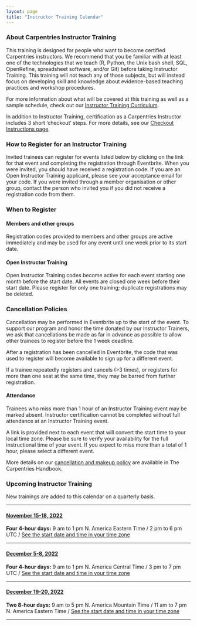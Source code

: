 ```yaml
---
layout: page
title: "Instructor Training Calendar"
---
```


### About Carpentries Instructor Training

This training is designed for people who want to become certified Carpentries instructors. We recommend that you be familiar with at least one of the technologies that we teach (R, Python, the Unix bash shell, SQL, OpenRefine, spreadsheet software, and/or Git) before taking Instructor Training. This training will not teach any of those subjects, but will instead focus on developing skill and knowledge about evidence-based teaching practices and workshop procedures.

For more information about what will be covered at this training as well as a sample schedule, check out our [Instructor Training Curriculum](https://carpentries.github.io/instructor-training/).

In addition to Instructor Training, certification as a Carpentries Instructor includes 3 short ‘checkout’ steps. For more details, see our [Checkout Instructions page](https://carpentries.github.io/instructor-training/checkout/index.html).

### How to Register for an Instructor Training

Invited trainees can register for events listed below by clicking on the link for that event and completing the registration through Eventbrite. When you were invited, you should have received a registration code. If you are an Open Instructor Training applicant, please see your acceptance email for your code. If you were invited through a member organisation or other group, contact the person who invited you if you did not receive a registration code from them.  

### When to Register

#### Members and other groups

Registration codes provided to members and other groups are active immediately and may be used for any event until one week prior to its start date. 

#### Open Instructor Training

Open Instructor Training codes become active for each event starting one month before the start date. All events are closed one week before their start date. Please register for only one training; duplicate registrations may be deleted.

### Cancellation Policies

Cancellation may be performed in Eventbrite up to the start of the event. To support our program and honor the time donated by our Instructor Trainers, we ask that cancellations be made as far in advance as possible to allow other trainees to register before the 1 week deadline. 

After a registration has been cancelled in Eventbrite, the code that was used to register will become available to sign up for a different event. 

If a trainee repeatedly registers and cancels (>3 times), or registers for more than one seat at the same time, they may be barred from further registration.

#### Attendance

Trainees who miss more than 1 hour of an Instructor Training event may be marked absent. Instructor certification cannot be completed without full attendance at an Instructor Training event.

A link is provided next to each event that will convert the start time to your local time zone. Please be sure to verify your availability for the full instructional time of your event. If you expect to miss more than a total of 1 hour, please select a different event.

More details on our [cancellation and makeup policy](https://docs.carpentries.org/topic_folders/instructor_training/cancellations_and_makeups.html) are available in The Carpentries Handbook.

### Upcoming Instructor Training

New trainings are added to this calendar on a quarterly basis.



<hr>

#### [November 15-18, 2022](https://www.eventbrite.com/e/the-carpentries-online-instructor-training-november-15-18-2022-tickets-413091506817)

**Four 4-hour days:** 9 am to 1 pm N. America Eastern Time /  2 pm to 6 pm UTC / [See the start date and time in your time zone](https://www.timeanddate.com/worldclock/fixedtime.html?msg=Carpentries+Instructor+Training&iso=20221115T09&p1=25&ah=4)

<hr>

#### [December 5-8, 2022](https://www.eventbrite.com/e/the-carpentries-online-instructor-training-december-5-8-2022-tickets-413094285127)

**Four 4-hour days:** 9 am to 1 pm N. America Central Time /  3 pm to 7 pm UTC / [See the start date and time in your time zone](https://www.timeanddate.com/worldclock/fixedtime.html?msg=Carpentries+Instructor+Training&iso=20221205T09&p1=142&ah=4)

<hr>

#### [December 19-20, 2022](https://www.eventbrite.com/e/the-carpentries-online-instructor-training-december-19-20-2022-tickets-413096923017)

**Two 8-hour days:** 9 am to 5 pm N. America Mountain Time /  11 am to 7 pm N. America Eastern Time / [See the start date and time in your time zone](https://www.timeanddate.com/worldclock/fixedtime.html?msg=Carpentries+Instructor+Training&iso=20221219T09&p1=42&ah=8)

<hr>



